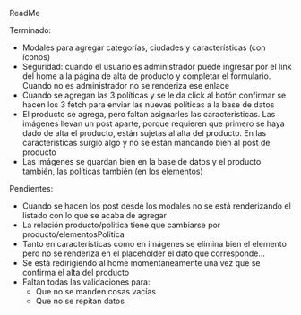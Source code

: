ReadMe

Terminado:
- Modales para agregar categorías, ciudades y características (con íconos) 
- Seguridad: cuando el usuario es administrador puede ingresar por el link del home a la página de alta de producto y completar el formulario. Cuando no es administrador no se renderiza ese enlace
- Cuando se agregan las 3 políticas y se le da click al botón confirmar se hacen los 3 fetch para enviar las nuevas políticas a la base de datos
- El producto se agrega, pero faltan asignarles las características. Las imágenes llevan un post aparte, porque requieren que primero se haya dado de alta el producto, están sujetas al alta del producto. En las características surgió algo y no se están mandando bien al post de producto
- Las imágenes se guardan bien en la base de datos y el producto también, las políticas también (en los elementos)

Pendientes:
- Cuando se hacen los post desde los modales no se está renderizando el listado con lo que se acaba de agregar
- La relación producto/politica tiene que cambiarse por producto/elementosPolitica
- Tanto en características como en imágenes se elimina bien el elemento pero no se renderiza en el placeholder el dato que corresponde...
- Se está redirigiendo al home momentaneamente una vez que se confirma el alta del producto
- Faltan todas las validaciones para:
  - Que no se manden cosas vacías
  - Que no se repitan datos